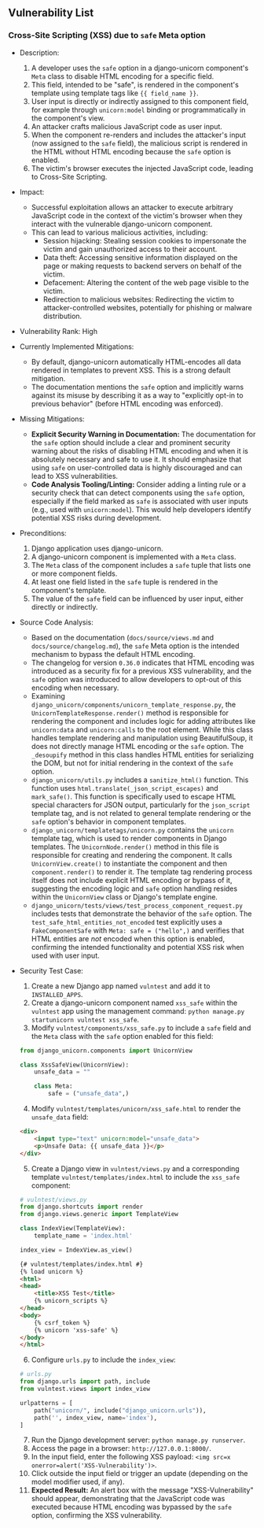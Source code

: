 ## Vulnerability List

### Cross-Site Scripting (XSS) due to `safe` Meta option

- Description:
    1. A developer uses the `safe` option in a django-unicorn component's `Meta` class to disable HTML encoding for a specific field.
    2. This field, intended to be "safe", is rendered in the component's template using template tags like `{{ field_name }}`.
    3. User input is directly or indirectly assigned to this component field, for example through `unicorn:model` binding or programmatically in the component's view.
    4. An attacker crafts malicious JavaScript code as user input.
    5. When the component re-renders and includes the attacker's input (now assigned to the `safe` field), the malicious script is rendered in the HTML without HTML encoding because the `safe` option is enabled.
    6. The victim's browser executes the injected JavaScript code, leading to Cross-Site Scripting.

- Impact:
    - Successful exploitation allows an attacker to execute arbitrary JavaScript code in the context of the victim's browser when they interact with the vulnerable django-unicorn component.
    - This can lead to various malicious activities, including:
        - Session hijacking: Stealing session cookies to impersonate the victim and gain unauthorized access to their account.
        - Data theft: Accessing sensitive information displayed on the page or making requests to backend servers on behalf of the victim.
        - Defacement: Altering the content of the web page visible to the victim.
        - Redirection to malicious websites: Redirecting the victim to attacker-controlled websites, potentially for phishing or malware distribution.

- Vulnerability Rank: High

- Currently Implemented Mitigations:
    - By default, django-unicorn automatically HTML-encodes all data rendered in templates to prevent XSS. This is a strong default mitigation.
    - The documentation mentions the `safe` option and implicitly warns against its misuse by describing it as a way to "explicitly opt-in to previous behavior" (before HTML encoding was enforced).

- Missing Mitigations:
    - **Explicit Security Warning in Documentation:** The documentation for the `safe` option should include a clear and prominent security warning about the risks of disabling HTML encoding and when it is absolutely necessary and safe to use it. It should emphasize that using `safe` on user-controlled data is highly discouraged and can lead to XSS vulnerabilities.
    - **Code Analysis Tooling/Linting:** Consider adding a linting rule or a security check that can detect components using the `safe` option, especially if the field marked as `safe` is associated with user inputs (e.g., used with `unicorn:model`). This would help developers identify potential XSS risks during development.

- Preconditions:
    1. Django application uses django-unicorn.
    2. A django-unicorn component is implemented with a `Meta` class.
    3. The `Meta` class of the component includes a `safe` tuple that lists one or more component fields.
    4. At least one field listed in the `safe` tuple is rendered in the component's template.
    5. The value of the `safe` field can be influenced by user input, either directly or indirectly.

- Source Code Analysis:
    - Based on the documentation (`docs/source/views.md` and `docs/source/changelog.md`), the `safe` Meta option is the intended mechanism to bypass the default HTML encoding.
    - The changelog for version `0.36.0` indicates that HTML encoding was introduced as a security fix for a previous XSS vulnerability, and the `safe` option was introduced to allow developers to opt-out of this encoding when necessary.
    - Examining `django_unicorn/components/unicorn_template_response.py`, the `UnicornTemplateResponse.render()` method is responsible for rendering the component and includes logic for adding attributes like `unicorn:data` and `unicorn:calls` to the root element. While this class handles template rendering and manipulation using BeautifulSoup, it does not directly manage HTML encoding or the `safe` option. The `_desoupify` method in this class handles HTML entities for serializing the DOM, but not for initial rendering in the context of the `safe` option.
    - `django_unicorn/utils.py` includes a `sanitize_html()` function. This function uses `html.translate(_json_script_escapes)` and `mark_safe()`. This function is specifically used to escape HTML special characters for JSON output, particularly for the `json_script` template tag, and is not related to general template rendering or the `safe` option's behavior in component templates.
    - `django_unicorn/templatetags/unicorn.py` contains the `unicorn` template tag, which is used to render components in Django templates. The `UnicornNode.render()` method in this file is responsible for creating and rendering the component. It calls `UnicornView.create()` to instantiate the component and then `component.render()` to render it. The template tag rendering process itself does not include explicit HTML encoding or bypass of it, suggesting the encoding logic and `safe` option handling resides within the `UnicornView` class or Django's template engine.
    - `django_unicorn/tests/views/test_process_component_request.py` includes tests that demonstrate the behavior of the `safe` option. The `test_safe_html_entities_not_encoded` test explicitly uses a `FakeComponentSafe` with `Meta: safe = ("hello",)` and verifies that HTML entities are *not* encoded when this option is enabled, confirming the intended functionality and potential XSS risk when used with user input.

- Security Test Case:
    1. Create a new Django app named `vulntest` and add it to `INSTALLED_APPS`.
    2. Create a django-unicorn component named `xss_safe` within the `vulntest` app using the management command: `python manage.py startunicorn vulntest xss_safe`.
    3. Modify `vulntest/components/xss_safe.py` to include a `safe` field and the `Meta` class with the `safe` option enabled for this field:

    ```python
    from django_unicorn.components import UnicornView

    class XssSafeView(UnicornView):
        unsafe_data = ""

        class Meta:
            safe = ("unsafe_data",)
    ```

    4. Modify `vulntest/templates/unicorn/xss_safe.html` to render the `unsafe_data` field:

    ```html
    <div>
        <input type="text" unicorn:model="unsafe_data">
        <p>Unsafe Data: {{ unsafe_data }}</p>
    </div>
    ```

    5. Create a Django view in `vulntest/views.py` and a corresponding template `vulntest/templates/index.html` to include the `xss_safe` component:

    ```python
    # vulntest/views.py
    from django.shortcuts import render
    from django.views.generic import TemplateView

    class IndexView(TemplateView):
        template_name = 'index.html'

    index_view = IndexView.as_view()
    ```

    ```html
    {# vulntest/templates/index.html #}
    {% load unicorn %}
    <html>
    <head>
        <title>XSS Test</title>
        {% unicorn_scripts %}
    </head>
    <body>
        {% csrf_token %}
        {% unicorn 'xss-safe' %}
    </body>
    </html>
    ```

    6. Configure `urls.py` to include the `index_view`:

    ```python
    # urls.py
    from django.urls import path, include
    from vulntest.views import index_view

    urlpatterns = [
        path("unicorn/", include("django_unicorn.urls")),
        path('', index_view, name='index'),
    ]
    ```

    7. Run the Django development server: `python manage.py runserver`.
    8. Access the page in a browser: `http://127.0.0.1:8000/`.
    9. In the input field, enter the following XSS payload: `<img src=x onerror=alert('XSS-Vulnerability')>`.
    10. Click outside the input field or trigger an update (depending on the model modifier used, if any).
    11. **Expected Result:** An alert box with the message "XSS-Vulnerability" should appear, demonstrating that the JavaScript code was executed because HTML encoding was bypassed by the `safe` option, confirming the XSS vulnerability.
